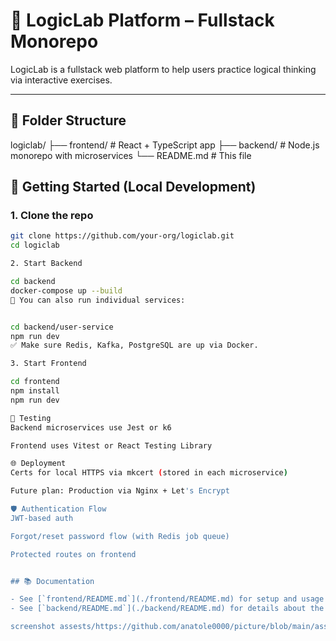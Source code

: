 # 🧠 LogicLab Platform – Fullstack Monorepo

LogicLab is a fullstack web platform to help users practice logical thinking via interactive exercises.

---

## 📁 Folder Structure

logiclab/
├── frontend/ # React + TypeScript app
├── backend/ # Node.js monorepo with microservices
└── README.md # This file

## 🚀 Getting Started (Local Development)

### 1. Clone the repo

```bash
git clone https://github.com/your-org/logiclab.git
cd logiclab

2. Start Backend

cd backend
docker-compose up --build
🧪 You can also run individual services:


cd backend/user-service
npm run dev
✅ Make sure Redis, Kafka, PostgreSQL are up via Docker.

3. Start Frontend

cd frontend
npm install
npm run dev

🧪 Testing
Backend microservices use Jest or k6

Frontend uses Vitest or React Testing Library

🌐 Deployment
Certs for local HTTPS via mkcert (stored in each microservice)

Future plan: Production via Nginx + Let's Encrypt

🛡️ Authentication Flow
JWT-based auth

Forgot/reset password flow (with Redis job queue)

Protected routes on frontend


## 📚 Documentation

- See [`frontend/README.md`](./frontend/README.md) for setup and usage instructions of the React frontend.
- See [`backend/README.md`](./backend/README.md) for details about the backend services and how to run them.

screenshot assests/https://github.com/anatole0000/picture/blob/main/assests/Screenshot%202025-06-23%20050541.png
